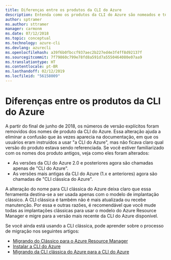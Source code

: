 ```yaml
---
title: Diferenças entre os produtos da CLI do Azure
description: Entenda como os produtos da CLI do Azure são nomeados e têm a versão controlada, e como atualizá-los.
author: sptramer
ms.author: sttramer
manager: carmonm
ms.date: 07/12/2018
ms.topic: conceptual
ms.technology: azure-cli
ms.devlang: azurecli
ms.openlocfilehash: a39f6b0fbccf937aec2b227ed4e3f4ff8d92137f
ms.sourcegitcommit: 7f79860c799e78fd8a591d7a5550464080e07aa9
ms.translationtype: HT
ms.contentlocale: pt-BR
ms.lasthandoff: 02/12/2019
ms.locfileid: "56158009"
---
```

# <a name="differences-between-azure-cli-products"></a>Diferenças entre os produtos da CLI do Azure

A partir do final de junho de 2018, os números de versão explícitos foram removidos dos nomes de produto da CLI do Azure. Essa alteração ajuda a eliminar a confusão que às vezes aparecia na documentação, em que os usuários eram instruídos a usar "a CLI do Azure", mas não ficava claro qual versão do produto estava sendo referenciada. Se você estiver familiarizado com os nomes dos produto antigos, veja como eles foram alterados:

* As versões da CLI do Azure 2.0 e posteriores agora são chamadas apenas de "CLI do Azure".
* As versões mais antigas da CLI do Azure (1.x e anteriores) agora são chamadas de "CLI clássica do Azure".

A alteração do nome para CLI clássica do Azure deixa claro que essa ferramenta destina-se a ser usada apenas com o modelo de implantação clássico. A CLI clássica é também não é mais atualizada ou recebe manutenção. Por essa e outras razões, é recomendável que você mude todas as implantações clássicas para usar o modelo do Azure Resource Manager e migre para a versão mais recente da CLI do Azure disponível.

Se você ainda está usando a CLI clássica, pode aprender sobre o processo de migração nos seguintes artigos:

* [Migrando do Clássico para o Azure Resource Manager](/azure/virtual-machines/linux/migration-classic-resource-manager-overview)
* [Instalar a CLI do Azure](install-azure-cli.md)
* [Migrando da CLI clássica do Azure para a CLI do Azure](https://github.com/Azure/azure-cli/blob/dev/doc/classic_cli_migration.md)
